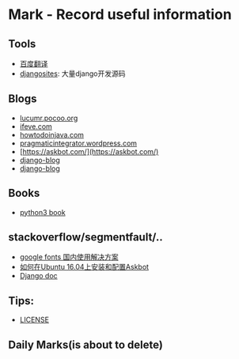 Mark - Record useful information
================================

Tools
-----

* [百度翻译](http://fanyi.baidu.com/translate?aldtype=16047&query=&keyfrom=baidu&smartresult=dict&lang=auto2zh#auto/zh/)
* [djangosites](https://www.djangosites.org/with-source/): 大量django开发源码

Blogs
-----

* [lucumr.pocoo.org](http://lucumr.pocoo.org/)
* [ifeve.com](http://ifeve.com/)
* [howtodoinjava.com](https://howtodoinjava.com/)
* [pragmaticintegrator.wordpress.com](https://pragmaticintegrator.wordpress.com/)
* [https://askbot.com/](https://askbot.com/)
* [django-blog](https://codeflitting.com/)
* [django-blog](http://demo.zmrenwu.com/)

Books
-----
* [python3 book](http://www.diveintopython3.net/)

stackoverflow/segmentfault/..
-----------------------------

* [google fonts 国内使用解决方案](https://segmentfault.com/a/1190000005008286)
* [如何在Ubuntu 16.04上安装和配置Askbot ](https://www.howtoing.com/how-to-install-and-configure-askbot-on-ubuntu-1604)
* [Django doc](http://python.usyiyi.cn/documents/django_182/index.html)

Tips:
-----

* [LICENSE](https://www.cnblogs.com/rw-rongwei/p/5757335.html)

Daily Marks(is about to delete)
-------------------------------